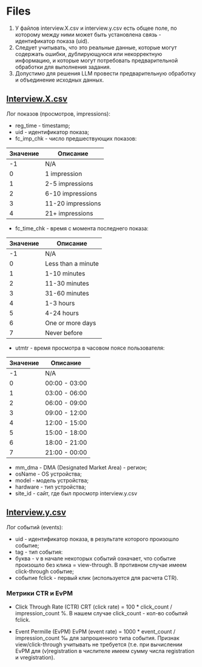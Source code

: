 # Files

1. У файлов interview.X.csv и interview.y.csv есть общее поле, по которому между ними может быть установлена связь - идентификатор показа (uid).
2. Следует учитывать, что это реальные данные, которые могут содержать ошибки, дублирующуюся или некорректную информацию, и которые могут потребовать предварительной обработки для выполнения задания.
3. Допустимо для решения LLM провести предварительную обработку и объединение исходных данных.

## [Interview.X.csv](Interview.X.csv)

Лог показов (просмотров, impressions):

* reg_time - timestamp;
* uid - идентификатор показа;
* fc_imp_chk - число предшествующих показов:

| Значение | Описание |
| --- | --- |
| -1 | N/A |
| 0 | 1 impression |
| 1 | 2-5 impressions |
| 2 | 6-10 impressions |
| 3 | 11-20 impressions |
| 4 | 21+ impressions |

* fc_time_chk - время с момента последнего показа:

| Значение | Описание |
| --- | --- |
| -1 | N/A |
| 0 | Less than a minute |
| 1 | 1-10 minutes |
| 2 | 11-30 minutes |
| 3 | 31-60 minutes |
| 4 | 1-3 hours |
| 5 | 4-24 hours |
| 6 | One or more days |
| 7 | Never before

* utmtr - время просмотра в часовом поясе пользователя:

| Значение | Описание |
| --- | --- |
| -1 | N/A |
| 0 | 00:00 - 03:00 |
| 1 | 03:00 - 06:00 |
| 2 | 06:00 - 09:00 |
| 3 | 09:00 - 12:00 |
| 4 | 12:00 - 15:00 |
| 5 | 15:00 - 18:00 |
| 6 | 18:00 - 21:00 |
| 7 | 21:00 - 00:00 |

* mm_dma - DMA (Designated Market Area) - регион;
* osName - OS устройства;
* model - модель устройства;
* hardware - тип устройства;
* site_id - сайт, где был просмотр interview.y.csv

## [Interview.y.csv](Interview.y.csv)

Лог событий (events):

* uid - идентификатор показа, в результате которого произошло событие;
* tag - тип события:
* буква - v в начале некоторых событий означает, что событие произошло без клика = view-through. В противном случае имеем click-through событие;
* событие fclick - первый клик (используется для расчета CTR).

### Метрики CTR и EvPM

* Click Through Rate (CTR)
CRT (click rate) = 100 * click_count / impression_count %.
В нашем случае click_count - кол-во событий fclick.

* Event Permille (EvPM)
EvPM (event rate) = 1000 * event_count / impression_count ‰
для запрошенного типа события. Признак view/click-through учитывать не требуется (т.е. при вычислении EvPM для (v)registration в числителе имеем сумму числа registration и vregistration).
